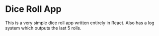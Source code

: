 # Dice Roll App

This is a very simple dice roll app written entirely in React. Also has a log system which outputs the last 5 rolls.
